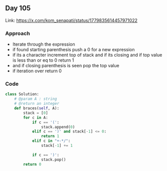 ## Day 105

Link: https://x.com/kom_senapati/status/1779835614457971022

### Approach

- Iterate through the expression
- if found starting parenthesis push a 0 for a new expression
- if its a character increment top of stack and if its closing and if top value is less than or eq to 0 return 1
- and if closing parenthesis is seen pop the top value
- if iteration over return 0

### Code

```py
class Solution:
	# @param A : string
	# @return an integer
	def braces(self, A):
        stack = [0]
        for c in A:
            if c == '(':
                stack.append(0)
            elif c == ')' and stack[-1] <= 0:
                return 1
            elif c in "+-*/":
                stack[-1] += 1
            
            if c == ')':
                stack.pop()
        return 0
```
